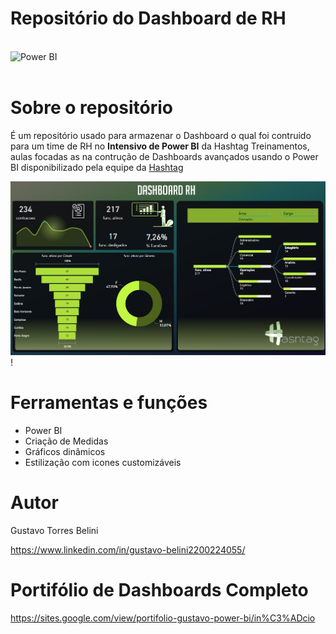 # Repositório do Dashboard de RH

<div style= 'display: inline_block'><br/>
    <img alt='Power BI' src='https://img.shields.io/badge/power_bi-F2C811?style=for-the-badge&logo=powerbi&logoColor=black'>
</div><br>



# Sobre o repositório

É um repositório usado para armazenar o Dashboard o qual foi contruido para um time de RH no **Intensivo de Power BI** da Hashtag Treinamentos, aulas focadas as na contrução de Dashboards avançados usando o Power BI disponibilizado pela equipe da [Hashtag](https://www.hashtagtreinamentos.com/ "Site da Hashtag")


![Dashboard BI](https://github.com/GTBelini22/Estudo_Analise_de_dados/blob/main/Assets/dashboards%20bi.png)!

# Ferramentas e funções
- Power BI
- Criação de Medidas
- Gráficos dinâmicos
- Estilização com icones customizáveis


# Autor

Gustavo Torres Belini

https://www.linkedin.com/in/gustavo-belini2200224055/

# Portifólio de Dashboards Completo
https://sites.google.com/view/portifolio-gustavo-power-bi/in%C3%ADcio

